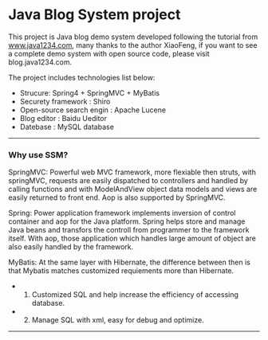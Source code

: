 # Java Blog System project

This project is Java blog demo system developed following the tutorial from www.java1234.com, many thanks to the author XiaoFeng, if you want to see a complete demo system with open source code, please visit blog.java1234.com.

The project includes technologies list below:
*  Strucure: Spring4 + SpringMVC + MyBatis
*  Securety framework : Shiro 
*  Open-source search engin : Apache Lucene
*  Blog editor : Baidu Ueditor
*  Datebase : MySQL database
---

### Why use SSM?
SpringMVC:
Powerful web MVC framework, more flexiable then struts, with springMVC, requests are easily dispatched to controllers and handled by calling functions and with ModelAndView object data models and views are easily returned to front end. Aop is also supported by SpringMVC.

Spring:
Power application framework implements inversion of control container and aop for the Java platform. Spring helps store and manage Java beans and transfors the controll from programmer to the framework itself. With aop, those application which handles large amount of object are also easily handled by the framework.

MyBatis:
At the same layer with Hibernate, the difference between then is that Mybatis matches customized requiements more than Hibernate. 
* 1. Customized SQL and help increase the efficiency of accessing database.
* 2. Manage SQL with xml, easy for debug and optimize.
---

